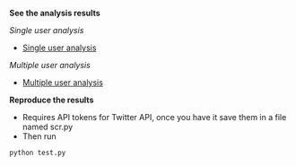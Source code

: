 **See the analysis results**

*Single user analysis*
- [Single user analysis](csv/user_analysis_data.csv)

*Multiple user analysis*

- [Multiple user analysis](csv/multiple_users_analysis_data.csv)

**Reproduce the results**
- Requires API tokens for Twitter API, once you have it save them in a file named scr.py
- Then run
```
python test.py
```
